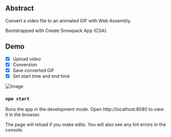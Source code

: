 ## Abstract
Convert a video file to an animated GIF with Web Assembly. 

Bootstrapped with Create Snowpack App (CSA).

## Demo
- [x] Upload video
- [x] Conversion
- [x] Save converted GIF
- [x] Set start time and end time

![image](https://user-images.githubusercontent.com/54564324/113198371-6b6e3100-9298-11eb-862e-c648ae039906.gif)

### `npm start`

Runs the app in the development mode.
Open http://localhost:8080 to view it in the browser.

The page will reload if you make edits.
You will also see any lint errors in the console.

